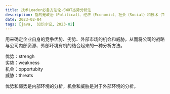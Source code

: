 ```yaml
---
title: 技术Leader必备方法论-SWOT态势分析法
description: 指的是政治（Political）、经济（Economic）、社会（Social）和技术（Technological）。
date: 2023-02-04
tags: [java,  知识小记, 2023-02]
---
```


用来确定企业自身的竞争优势、劣势、外部市场的机会和威胁，从而将公司的战略与公司内部资源、外部环境有机的结合起来的一种分析方法。

优势：strengh  
劣势：weakness  
机会：opportubity  
威胁：threats  

优势和弱势是内部环境的分析，机会和威胁是对于外部环境的分析。

